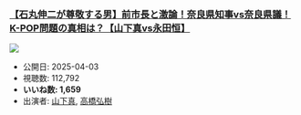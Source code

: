 ### [【石丸伸二が尊敬する男】前市長と激論！奈良県知事vs奈良県議！K-POP問題の真相は？【山下真vs永田恒】](https://www.youtube.com/watch?v=pSOPJHdu0ww)
[![](https://img.youtube.com/vi/pSOPJHdu0ww/sddefault.jpg)](https://www.youtube.com/watch?v=pSOPJHdu0ww)
-   公開日: 2025-04-03
-   視聴数: 112,792
-   **いいね数: 1,659**
-   出演者: [山下真](/rehacq_fan/people/山下真 "wikilink"), [高橋弘樹](/rehacq_fan/people/高橋弘樹 "wikilink")

